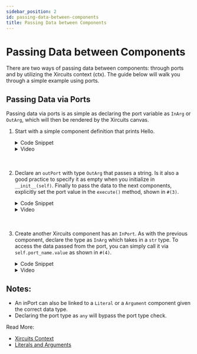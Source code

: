 ```yaml
---
sidebar_position: 2
id: passing-data-between-components
title: Passing Data between Components
---
```


# Passing Data between Components

There are two ways of passing data between components: through ports and by utilizing the Xircuits context (ctx). The guide below will walk you through a simple example using ports. 


## Passing Data via Ports

Passing data via ports is as simple as declaring the port variable as `InArg` or `OutArg`, which will then be rendered by the Xircuits canvas.


1. Start with a simple component definition that prints Hello.

    <details>
      <summary>Code Snippet</summary>

      ```python
      from xai_components.base import InArg, OutArg, InCompArg, Component, xai_component

      @xai_component(color="red")
      class HelloOutComponent(Component):

          def __init__(self):

              self.done = False

          def execute(self, ctx) -> None:

              username = "Xircuits"
              print("Hello " + username + " from HelloOutComponent!")
              
              self.done = True
      ```      
    </details>

    <details>
    <summary>Video</summary>
      <p align="center">
      <img src="/img/docs/developer-guide/create-simple-component.gif"></img></p>
    </details><br></br>

2. Declare an `outPort` with type `OutArg` that passes a string. Is it also a good practice to specify it as empty when you initialize in `__init__(self)`. Finally to pass the data to the next components, explicitly set the port value in the `execute()` method, shown in `#(3)`.

    <details>
      <summary>Code Snippet</summary>

      ```python
      from xai_components.base import InArg, OutArg, InCompArg, Component, xai_component

      @xai_component(color="red")
      class HelloOutComponent(Component):
          
          outport_example: OutArg[str] #(1)

          def __init__(self):

              self.outport_example = OutArg.empty() #(2)
              self.done = False

          def execute(self, ctx) -> None:

              username = "Xircuits"
              print("Hello " + username + " from HelloOutComponent!")

              self.outport_example.value = username #(3)
              self.done = True
      ```
    </details>

    <details>
    <summary>Video</summary>
      <p align="center">
      <img src="/img/docs/developer-guide/add-outport.gif"></img></p>
    </details><br></br>

3. Create another Xircuits component has an `InPort`. As with the previous component, declare the type as `InArg` which takes in a `str` type. To access the data passed from the port, you can simply call it via `self.port_name.value` as shown in `#(4)`.

    <details>
      <summary>Code Snippet</summary>

      ```python
      @xai_component(color="red")
      class HelloInComponent(Component):
          
          inport_example: InArg[str]

          def __init__(self):

              self.inport_example = InArg.empty()
              self.done = False

          def execute(self, ctx) -> None:
              
              username = self.inport_example.value #(4)

              print("Hello " + username + " from HelloInComponent!")

              self.done = True
      ```

    </details>

    <details>
    <summary>Video</summary>
      <p align="center">
      <img src="/img/docs/developer-guide/add-inport.gif"></img></p>
    </details>


## Notes:
- An inPort can also be linked to a `Literal` or a `Argument` component given the correct data type.
- Declaring the port type as `any` will bypass the port type check.


Read More:
- [Xircuits Context](main/technical-concepts/xircuits-context.md)
- [Literals and Arguments](main/technical-concepts/xircuits-components/literal-and-arguments-components.md)